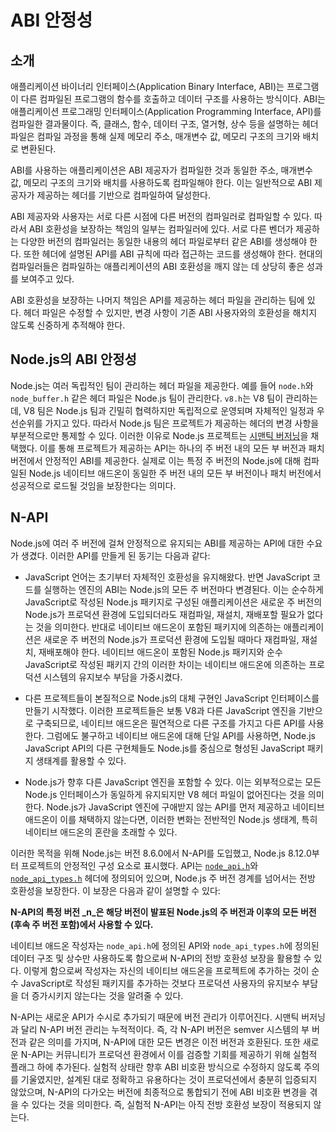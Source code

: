 # ABI 안정성

## 소개

애플리케이션 바이너리 인터페이스(Application Binary Interface, ABI)는 프로그램이 다른 컴파일된 프로그램의 함수를 호출하고 데이터 구조를 사용하는 방식이다. ABI는 애플리케이션 프로그래밍 인터페이스(Application Programming Interface, API)를 컴파일한 결과물이다. 즉, 클래스, 함수, 데이터 구조, 열거형, 상수 등을 설명하는 헤더 파일은 컴파일 과정을 통해 실제 메모리 주소, 매개변수 값, 메모리 구조의 크기와 배치로 변환된다.

ABI를 사용하는 애플리케이션은 ABI 제공자가 컴파일한 것과 동일한 주소, 매개변수 값, 메모리 구조의 크기와 배치를 사용하도록 컴파일해야 한다. 이는 일반적으로 ABI 제공자가 제공하는 헤더를 기반으로 컴파일하여 달성한다.

ABI 제공자와 사용자는 서로 다른 시점에 다른 버전의 컴파일러로 컴파일할 수 있다. 따라서 ABI 호환성을 보장하는 책임의 일부는 컴파일러에 있다. 서로 다른 벤더가 제공하는 다양한 버전의 컴파일러는 동일한 내용의 헤더 파일로부터 같은 ABI를 생성해야 한다. 또한 헤더에 설명된 API를 ABI 규칙에 따라 접근하는 코드를 생성해야 한다. 현대의 컴파일러들은 컴파일하는 애플리케이션의 ABI 호환성을 깨지 않는 데 상당히 좋은 성과를 보여주고 있다.

ABI 호환성을 보장하는 나머지 책임은 API를 제공하는 헤더 파일을 관리하는 팀에 있다. 헤더 파일은 수정할 수 있지만, 변경 사항이 기존 ABI 사용자와의 호환성을 해치지 않도록 신중하게 추적해야 한다.

## Node.js의 ABI 안정성

Node.js는 여러 독립적인 팀이 관리하는 헤더 파일을 제공한다. 예를 들어 `node.h`와 `node_buffer.h` 같은 헤더 파일은 Node.js 팀이 관리한다. `v8.h`는 V8 팀이 관리하는데, V8 팀은 Node.js 팀과 긴밀히 협력하지만 독립적으로 운영되며 자체적인 일정과 우선순위를 가지고 있다. 따라서 Node.js 팀은 프로젝트가 제공하는 헤더의 변경 사항을 부분적으로만 통제할 수 있다. 이러한 이유로 Node.js 프로젝트는 [시맨틱 버저닝](https://semver.org/)을 채택했다. 이를 통해 프로젝트가 제공하는 API는 하나의 주 버전 내의 모든 부 버전과 패치 버전에서 안정적인 ABI를 제공한다. 실제로 이는 특정 주 버전의 Node.js에 대해 컴파일된 Node.js 네이티브 애드온이 동일한 주 버전 내의 모든 부 버전이나 패치 버전에서 성공적으로 로드될 것임을 보장한다는 의미다.

## N-API

Node.js에 여러 주 버전에 걸쳐 안정적으로 유지되는 ABI를 제공하는 API에 대한 수요가 생겼다. 이러한 API를 만들게 된 동기는 다음과 같다:

- JavaScript 언어는 초기부터 자체적인 호환성을 유지해왔다. 반면 JavaScript 코드를 실행하는 엔진의 ABI는 Node.js의 모든 주 버전마다 변경된다. 이는 순수하게 JavaScript로 작성된 Node.js 패키지로 구성된 애플리케이션은 새로운 주 버전의 Node.js가 프로덕션 환경에 도입되더라도 재컴파일, 재설치, 재배포할 필요가 없다는 것을 의미한다. 반대로 네이티브 애드온이 포함된 패키지에 의존하는 애플리케이션은 새로운 주 버전의 Node.js가 프로덕션 환경에 도입될 때마다 재컴파일, 재설치, 재배포해야 한다. 네이티브 애드온이 포함된 Node.js 패키지와 순수 JavaScript로 작성된 패키지 간의 이러한 차이는 네이티브 애드온에 의존하는 프로덕션 시스템의 유지보수 부담을 가중시켰다.

- 다른 프로젝트들이 본질적으로 Node.js의 대체 구현인 JavaScript 인터페이스를 만들기 시작했다. 이러한 프로젝트들은 보통 V8과 다른 JavaScript 엔진을 기반으로 구축되므로, 네이티브 애드온은 필연적으로 다른 구조를 가지고 다른 API를 사용한다. 그럼에도 불구하고 네이티브 애드온에 대해 단일 API를 사용하면, Node.js JavaScript API의 다른 구현체들도 Node.js를 중심으로 형성된 JavaScript 패키지 생태계를 활용할 수 있다.

- Node.js가 향후 다른 JavaScript 엔진을 포함할 수 있다. 이는 외부적으로는 모든 Node.js 인터페이스가 동일하게 유지되지만 V8 헤더 파일이 없어진다는 것을 의미한다. Node.js가 JavaScript 엔진에 구애받지 않는 API를 먼저 제공하고 네이티브 애드온이 이를 채택하지 않는다면, 이러한 변화는 전반적인 Node.js 생태계, 특히 네이티브 애드온의 혼란을 초래할 수 있다.

이러한 목적을 위해 Node.js는 버전 8.6.0에서 N-API를 도입했고, Node.js 8.12.0부터 프로젝트의 안정적인 구성 요소로 표시했다. API는 [`node_api.h`][]와 [`node_api_types.h`][] 헤더에 정의되어 있으며, Node.js 주 버전 경계를 넘어서는 전방 호환성을 보장한다. 이 보장은 다음과 같이 설명할 수 있다:

**N-API의 특정 버전 _n_은 해당 버전이 발표된 Node.js의 주 버전과 이후의 모든 버전(후속 주 버전 포함)에서 사용할 수 있다.**

네이티브 애드온 작성자는 `node_api.h`에 정의된 API와 `node_api_types.h`에 정의된 데이터 구조 및 상수만 사용하도록 함으로써 N-API의 전방 호환성 보장을 활용할 수 있다. 이렇게 함으로써 작성자는 자신의 네이티브 애드온을 프로젝트에 추가하는 것이 순수 JavaScript로 작성된 패키지를 추가하는 것보다 프로덕션 사용자의 유지보수 부담을 더 증가시키지 않는다는 것을 알려줄 수 있다.

N-API는 새로운 API가 수시로 추가되기 때문에 버전 관리가 이루어진다. 시맨틱 버저닝과 달리 N-API 버전 관리는 누적적이다. 즉, 각 N-API 버전은 semver 시스템의 부 버전과 같은 의미를 가지며, N-API에 대한 모든 변경은 이전 버전과 호환된다. 또한 새로운 N-API는 커뮤니티가 프로덕션 환경에서 이를 검증할 기회를 제공하기 위해 실험적 플래그 하에 추가된다. 실험적 상태란 향후 ABI 비호환 방식으로 수정하지 않도록 주의를 기울였지만, 설계된 대로 정확하고 유용하다는 것이 프로덕션에서 충분히 입증되지 않았으며, N-API의 다가오는 버전에 최종적으로 통합되기 전에 ABI 비호환 변경을 겪을 수 있다는 것을 의미한다. 즉, 실험적 N-API는 아직 전방 호환성 보장이 적용되지 않는다.

[`node_api.h`]: https://github.com/nodejs/node/blob/main/src/node_api.h
[`node_api_types.h`]: https://github.com/nodejs/node/blob/main/src/node_api_types.h